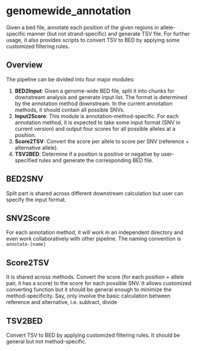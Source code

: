 # genomewide_annotation
Given a bed file, annotate each position of the given regions in allele-specific manner (but not strand-specific) and generate TSV file. For further usage, it also provides scripts to convert TSV to BED by applying some customized filtering rules.

## Overview

The pipeline can be divided into four major modules:

  1. **BED2Input**: Given a genome-wide BED file, split it into chunks for downstream analysis and generate input list. The format is determined by the annotation method downstream. In the current annotation methods, it should contain all possible SNVs.
  2. **Input2Score**: This module is annotation-method-specific. For each annotation method, it is expected to take some input format (SNV in current version) and output four scores for all possible alleles at a position.
  3. **Score2TSV**: Convert the score per allele to score per SNV (reference + alternative allele).
  4. **TSV2BED**: Determine if a position is positive or negative by user-specified rules and generate the corresponding BED file.

## BED2SNV

Split part is shared across different downstream calculation but user can specify the input format.

## SNV2Score

For each annotation method, it will work in an independent directory and even work collaboratively with other pipeline. The naming convention is `annotate-[name]`

## Score2TSV

It is shared across methods. Convert the score (for each position + allele pair, it has a score) to the score for each possible SNV. It allows customized converting function but it should be general enough to minimize the method-specificity. Say, only involve the basic calculation between reference and alternative, i.e. subtract, divide

## TSV2BED

Convert TSV to BED by applying customized filtering rules. It should be general but not method-specific.
